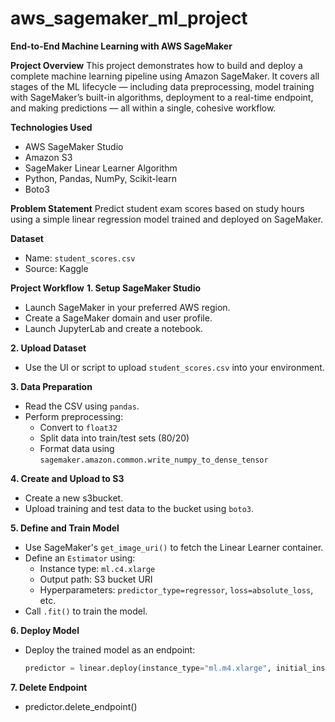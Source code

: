 # aws_sagemaker_ml_project

**End-to-End Machine Learning with AWS SageMaker**

**Project Overview**
This project demonstrates how to build and deploy a complete machine learning pipeline using Amazon SageMaker. It covers all stages of the ML lifecycle — including data preprocessing, model training with SageMaker’s built-in algorithms, deployment to a real-time endpoint, and making predictions — all within a single, cohesive workflow.

**Technologies Used**
- AWS SageMaker Studio
- Amazon S3
- SageMaker Linear Learner Algorithm
- Python, Pandas, NumPy, Scikit-learn
- Boto3

**Problem Statement**
Predict student exam scores based on study hours using a simple linear regression model trained and deployed on SageMaker.

**Dataset**
- Name: `student_scores.csv`
- Source: Kaggle

**Project Workflow**
**1. Setup SageMaker Studio**
- Launch SageMaker in your preferred AWS region.
- Create a SageMaker domain and user profile.
- Launch JupyterLab and create a notebook.

**2. Upload Dataset**
- Use the UI or script to upload `student_scores.csv` into your environment.

**3. Data Preparation**
- Read the CSV using `pandas`.
- Perform preprocessing:
  - Convert to `float32`
  - Split data into train/test sets (80/20)
  - Format data using `sagemaker.amazon.common.write_numpy_to_dense_tensor`

**4. Create and Upload to S3**
- Create a new s3bucket.
- Upload training and test data to the bucket using `boto3`.

**5. Define and Train Model**
- Use SageMaker's `get_image_uri()` to fetch the Linear Learner container.
- Define an `Estimator` using:
  - Instance type: `ml.c4.xlarge`
  - Output path: S3 bucket URI
  - Hyperparameters: `predictor_type=regressor`, `loss=absolute_loss`, etc.
- Call `.fit()` to train the model.

**6. Deploy Model**
- Deploy the trained model as an endpoint:
  ```python
  predictor = linear.deploy(instance_type="ml.m4.xlarge", initial_instance_count=1)

**7. Delete Endpoint**
- predictor.delete_endpoint()

 

